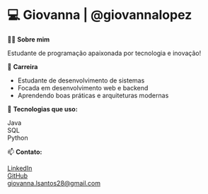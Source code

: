# 💻 Giovanna | @giovannalopez  

👩‍💻 **Sobre mim**  

Estudante de programação apaixonada por tecnologia e inovação! 

🔹 **Carreira**  

- Estudante de desenvolvimento de sistemas 
- Focada em desenvolvimento web e backend  
- Aprendendo boas práticas e arquiteturas modernas  

🔧 **Tecnologias que uso:**  

Java  
SQL  
Python  

📫 **Contato:** 

[LinkedIn](https://www.linkedin.com/in/giovannalopes2006/)  
[GitHub](https://github.com/giovannalopez)
<br>
giovanna.lsantos28@gmail.com
